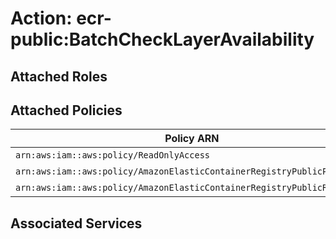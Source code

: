# Action: ecr-public:BatchCheckLayerAvailability

## Attached Roles

## Attached Policies

| Policy ARN | Policy Name |
|------------|-------------|
| `arn:aws:iam::aws:policy/ReadOnlyAccess` | [ReadOnlyAccess](../policies.md#readonlyaccess) |
| `arn:aws:iam::aws:policy/AmazonElasticContainerRegistryPublicPowerUser` | [AmazonElasticContainerRegistryPublicPowerUser](../policies.md#amazonelasticcontainerregistrypublicpoweruser) |
| `arn:aws:iam::aws:policy/AmazonElasticContainerRegistryPublicReadOnly` | [AmazonElasticContainerRegistryPublicReadOnly](../policies.md#amazonelasticcontainerregistrypublicreadonly) |

## Associated Services

